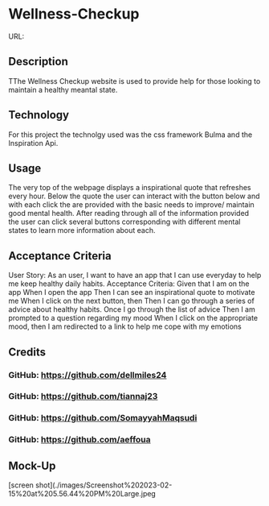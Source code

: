 # Wellness-Checkup
URL:

## Description
TThe Wellness Checkup website is used to provide help for those looking to maintain a healthy meantal state.


## Technology
For this project the technolgy used was the css framework Bulma and the Inspiration Api.

## Usage
The very top of the webpage displays a inspirational quote that refreshes every hour. Below the quote the user can interact with the button below and with each click the are provided with the basic needs to improve/ maintain good mental health. After reading through all of the information provided the user can click several buttons corresponding with different mental states to learn more information about each.

## Acceptance Criteria
User Story: As an user, I want to have an app that I can use everyday to help me keep healthy daily habits.
Acceptance Criteria:
Given that I am on the app
When I open the app
Then I can see an inspirational quote to motivate me
When I click on the next button, then
Then I can go through a series of advice about healthy habits.
Once I go through the list of advice
 Then I am prompted to a question regarding my mood
When I click on the appropriate mood, then I am redirected to a link to help me cope with my emotions

## Credits
### GitHub: https://github.com/dellmiles24
### GitHub: https://github.com/tiannaj23
### GitHub: https://github.com/SomayyahMaqsudi
### GitHub: https://github.com/aeffoua

## Mock-Up

[screen shot](./images/Screenshot%202023-02-15%20at%205.56.44%20PM%20Large.jpeg
